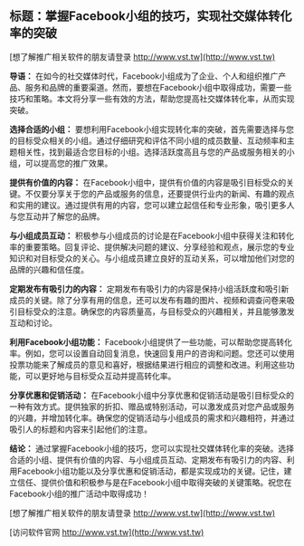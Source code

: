 ## **标题：掌握Facebook小组的技巧，实现社交媒体转化率的突破**

[想了解推广相关软件的朋友请登录 http://www.vst.tw](http://www.vst.tw)

**导语：**
在如今的社交媒体时代，Facebook小组成为了企业、个人和组织推广产品、服务和品牌的重要渠道。然而，要想在Facebook小组中取得成功，需要一些技巧和策略。本文将分享一些有效的方法，帮助您提高社交媒体转化率，从而实现突破。

**选择合适的小组：**
要想利用Facebook小组实现转化率的突破，首先需要选择与您的目标受众相关的小组。通过仔细研究和评估不同小组的成员数量、互动频率和主题相关性，找到最适合您目标的小组。选择活跃度高且与您的产品或服务相关的小组，可以提高您的推广效果。

**提供有价值的内容：**
在Facebook小组中，提供有价值的内容是吸引目标受众的关键。不仅要分享关于您的产品或服务的信息，还要提供行业内的新闻、有趣的观点和实用的建议。通过提供有用的内容，您可以建立起信任和专业形象，吸引更多人与您互动并了解您的品牌。

**与小组成员互动：**
积极参与小组成员的讨论是在Facebook小组中获得关注和转化率的重要策略。回复评论、提供解决问题的建议、分享经验和观点，展示您的专业知识和对目标受众的关心。与小组成员建立良好的互动关系，可以增加他们对您的品牌的兴趣和信任度。

**定期发布有吸引力的内容：**
定期发布有吸引力的内容是保持小组活跃度和吸引新成员的关键。除了分享有用的信息，还可以发布有趣的图片、视频和调查问卷来吸引目标受众的注意。确保您的内容质量高，与目标受众的兴趣相关，并且能够激发互动和讨论。

**利用Facebook小组功能：**
Facebook小组提供了一些功能，可以帮助您提高转化率。例如，您可以设置自动回复消息，快速回复用户的咨询和问题。您还可以使用投票功能来了解成员的意见和喜好，根据结果进行相应的调整和改进。利用这些功能，可以更好地与目标受众互动并提高转化率。

**分享优惠和促销活动：**
在Facebook小组中分享优惠和促销活动是吸引目标受众的一种有效方式。提供独家的折扣、赠品或特别活动，可以激发成员对您产品或服务的兴趣，并增加转化率。确保您的促销活动与小组成员的需求和兴趣相符，并通过吸引人的标题和内容来引起他们的注意。

**结论：**
通过掌握Facebook小组的技巧，您可以实现社交媒体转化率的突破。选择合适的小组、提供有价值的内容、与小组成员互动、定期发布有吸引力的内容、利用Facebook小组功能以及分享优惠和促销活动，都是实现成功的关键。记住，建立信任、提供价值和积极参与是在Facebook小组中取得突破的关键策略。祝您在Facebook小组的推广活动中取得成功！

[想了解推广相关软件的朋友请登录 http://www.vst.tw](http://www.vst.tw)


[访问软件官网 http://www.vst.tw](http://www.vst.tw)

